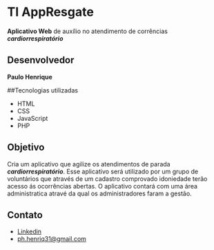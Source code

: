 # TI AppResgate
**Aplicativo Web** de auxílio no atendimento de corrências ***cardiorrespiratório***

## Desenvolvedor
**Paulo Henrique**

##Tecnologias utilizadas
- HTML
- CSS
- JavaScript
- PHP

## Objetivo
Cria um aplicativo que agilize os atendimentos de parada ***cardiorrespiratório***. Esse aplicativo será utilizado por um grupo de voluntários que através de um cadastro comprovado idoniedade terão acesso ás ocorrências abertas.
O aplicativo contará com uma área administratica atravé da qual os administradores faram a gestão.

## Contato
- [Linkedin](https://www.linkedin.com/in/paulohenriq31/)
- [ph.henriq31@gmail.com](mailto:ph.henriq31@gmail.com)
